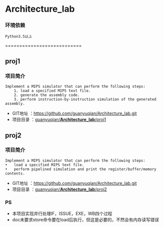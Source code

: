 # Architecture_lab


### 环境依赖
```
Python3.5以上
```

===========================

## proj1

### 项目简介
```
Implement a MIPS simulator that can perform the following steps:
	1. load a specified MIPS text file.
	2. generate the assembly code.
	3. perform instruction-by-instruction simulation of the generated assembly.
```
* GIT地址    ：https://github.com/guanyuqian/Architecture_lab.git
* 项目目录   ：[guanyuqian/**Architecture_lab**/proj1](https://github.com/guanyuqian/Architecture_lab/tree/master/proj1)


## proj2

### 项目简介
```
Implement a MIPS simulator that can perform the following steps:
•	load a specified MIPS text file.
•	perform pipelined simulation and print the register/buffer/memory contents.
```
* GIT地址    ：https://github.com/guanyuqian/Architecture_lab.git
* 项目目录   ：[guanyuqian/**Architecture_lab**/proj2](https://github.com/guanyuqian/Architecture_lab/tree/master/proj2)

### PS
- 本项目实现并行处理IF，ISSUE，EXE，WB四个过程
- doc未要求store命令要在load后执行，但这是必要的，不然会有内存读写错误
